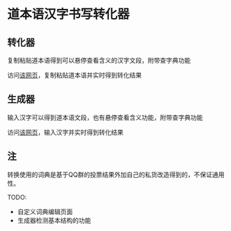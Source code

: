 # 道本语汉字书写转化器

## 转化器

复制粘贴道本语得到可以悬停查看含义的汉字文段，附带查字典功能

访问[该网页](https://mauritiuschief.github.io/toki_ante/convertor.html)，复制粘贴道本语并实时得到转化结果

## 生成器

输入汉字可以得到道本语文段，也有悬停查看含义功能，附带查字典功能

访问[该网页](https://mauritiuschief.github.io/toki_ante/writor.html)，输入汉字并实时得到转化结果

## 注

转换使用的词典是基于QQ群的投票结果外加自己的私货改造得到的，不保证通用性。

TODO:

* 自定义词典编辑页面
* 生成器检测基本结构的功能
